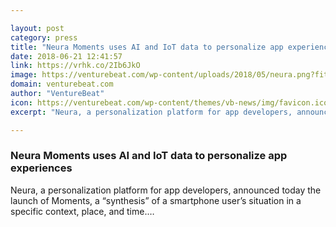 ```yaml
---

layout: post
category: press
title: "Neura Moments uses AI and IoT data to personalize app experiences"
date: 2018-06-21 12:41:57
link: https://vrhk.co/2Ib6JkO
image: https://venturebeat.com/wp-content/uploads/2018/05/neura.png?fit=1200%2C600&strip=all
domain: venturebeat.com
author: "VentureBeat"
icon: https://venturebeat.com/wp-content/themes/vb-news/img/favicon.ico
excerpt: "Neura, a personalization platform for app developers, announced today the launch of Moments, a “synthesis” of a smartphone user’s situation in a specific context, place, and time.…"

---
```


### Neura Moments uses AI and IoT data to personalize app experiences

Neura, a personalization platform for app developers, announced today the launch of Moments, a “synthesis” of a smartphone user’s situation in a specific context, place, and time.…